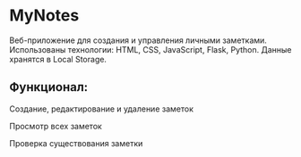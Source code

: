 # MyNotes
Веб-приложение для создания и управления личными заметками. 
Использованы технологии: HTML, CSS, JavaScript, Flask, Python. Данные хранятся в Local Storage.

## Функционал:

  Создание, редактирование и удаление заметок
  
  Просмотр всех заметок
  
  Проверка существования заметки
